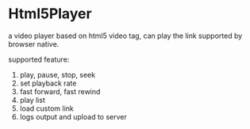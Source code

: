 # Html5Player
a video player based on html5 video tag, can play the link supported by browser native.

supported feature:
1. play, pause, stop, seek
2. set playback rate
3. fast forward, fast rewind
4. play list
5. load custom link
6. logs output and upload to server